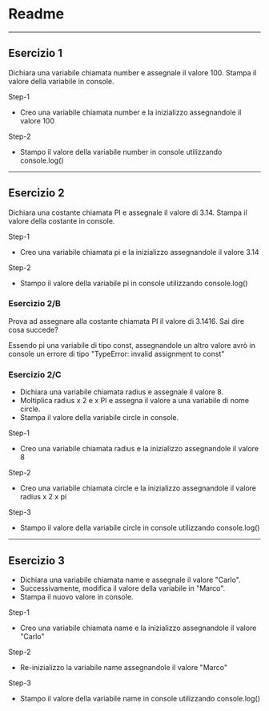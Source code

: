 # Readme

***
## Esercizio 1
Dichiara una variabile chiamata number e assegnale il valore 100. Stampa il valore della variabile in console.

Step-1
- Creo una variabile chiamata number e la inizializzo assegnandole il valore 100

Step-2
- Stampo il valore della variabile number in console utilizzando console.log()

***

## Esercizio 2
Dichiara una costante chiamata PI e assegnale il valore di 3.14. Stampa il valore della costante in console.

Step-1
- Creo una variabile chiamata pi e la inizializzo assegnandole il valore 3.14

Step-2
- Stampo il valore della variabile pi in console utilizzando console.log()

### Esercizio 2/B
Prova ad assegnare alla costante chiamata PI il valore di 3.1416. Sai dire cosa succede?

Essendo pi una variabile di tipo const, assegnandole un altro valore avrò in console un errore di tipo "TypeError: invalid assignment to const"

### Esercizio 2/C

- Dichiara una variabile chiamata radius e assegnale il valore 8.
- Moltiplica radius x 2 e x PI e assegna il valore a una variabile di nome circle.
- Stampa il valore della variabile circle in console.

Step-1
- Creo una variabile chiamata radius e la inizializzo assegnandole il valore 8

Step-2
- Creo una variabile chiamata circle e la inizializzo assegnandole il valore radius x 2 x pi

Step-3
- Stampo il valore della variabile circle in console utilizzando console.log()

 ***

## Esercizio 3

- Dichiara una variabile chiamata name e assegnale il valore "Carlo".
- Successivamente, modifica il valore della variabile in "Marco".
- Stampa il nuovo valore in console.

Step-1
- Creo una variabile chiamata name e la inizializzo assegnandole il valore "Carlo"

Step-2
- Re-inizializzo la variabile name assegnandole il valore "Marco"

Step-3
- Stampo il valore della variabile name in console utilizzando console.log()




